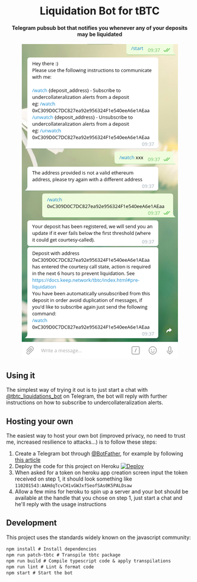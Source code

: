 <h1 align="center">
  Liquidation Bot for tBTC
  <br>
</h1>

<h4 align="center">Telegram pubsub bot that notifies you whenever any of your deposits may be liquidated</h4>

<p align="center">
  <img src="./screenshot.png">
</p>

## Using it
The simplest way of trying it out is to just start a chat with [@tbtc\_liquidations\_bot](t.me/tbtc_liquidations_bot) on Telegram, the bot will reply with further instructions on how to subscribe to undercollateralization alerts.

## Hosting your own
The easiest way to host your own bot (improved privacy, no need to trust me, increased resilience to attacks...) is to follow these steps:
1. Create a Telegram bot through [@BotFather](t.me/BotFather), for example by following [this article](https://core.telegram.org/bots#creating-a-new-bot)
2. Deploy the code for this project on Heroku [![Deploy](https://www.herokucdn.com/deploy/button.svg)](https://heroku.com/deploy)
3. When asked for a token on heroku app creation screen input the token received on step 1, it should look something like `110201543:AAHdqTcvCH1vGWJxfSeofSAs0K5PALDsaw`
4. Allow a few mins for heroku to spin up a server and your bot should be available at the handle that you chose on step 1, just start a chat and he'll reply with the usage instructions

## Development
This project uses the standards widely known on the javascript community:
```
npm install # Install dependencies
npm run patch-tbtc # Transpile tbtc package
npm run build # Compile typescript code & apply transpilations
npm run lint # Lint & format code
npm start # Start the bot
```
